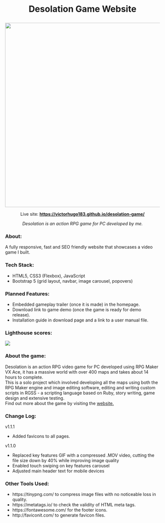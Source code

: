 # <p align="center">Desolation Game Website</p>

<p align="center" class="bg-red">
  <a href="https://victorhugo183.github.io/desolation-game/" target="_blank">
    <img width="600" src="https://user-images.githubusercontent.com/60555502/153607084-23e7598d-ab6f-4964-908c-733e881ca770.png" />
  </a>
</p>

<p align="center">
  Live site: <strong><a href="https://victorhugo183.github.io/desolation-game/" target="_blank">https://victorhugo183.github.io/desolation-game/</a></strong>
</p>

<p align="center"><em>Desolation is an action RPG game for PC developed by me.</em></p>

### About:
A fully responsive, fast and SEO friendly website that showcases a video game I built.

### Tech Stack:
<ul>
  <li> HTML5, CSS3 (Flexbox), JavaScript</li>
  <li> Bootstrap 5 (grid layout, navbar, image carousel, popovers)</li>
</ul>

### Planned Features:
<ul>
  <li> Embedded gameplay trailer (once it is made) in the homepage. </li>
  <li> Download link to game demo (once the game is ready for demo release). </li>
  <li> Installation guide in download page and a link to a user manual file. </li>
</ul>

### Lighthouse scores:
<img src="https://user-images.githubusercontent.com/60555502/153652660-fbb47884-7079-4795-a276-ff40fce6f835.png" />

### About the game:
Desolation is an action RPG video game for PC developed using RPG Maker VX Ace, it has a massive world with over 400 maps and takes about 14 hours to complete.<br>
This is a solo project which involved developing all the maps using both the RPG Maker engine and image editing software, editing and writing custom scripts in RGSS - a scripting language based on Ruby, story writing, game design and extensive testing.<br>
Find out more about the game by visiting the <a href="https://victorhugo183.github.io/desolation-game/" target="_blank">website.</a>

### Change Log:
v1.1.1
<ul>
  <li> Added favicons to all pages. </li>
</ul>
v1.1.0
<ul>
  <li>Replaced key features GIF with a compressed .MOV video, cutting the file size down by 40% while improving image quality</li>
  <li>Enabled touch swiping on key features carousel</li>
  <li>Adjusted main header text for mobile devices</li>
</ul>
 
### Other Tools Used:
<ul>
  <li> https://tinypng.com/ to compress image files with no noticeable loss in quality. </li>
  <li> https://metatags.io/ to check the validity of HTML meta tags. </li>
  <li> https://fontawesome.com/ for the footer icons. </li>
  <li> http://faviconit.com/ to generate favicon files. </li>
</ul>
